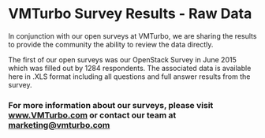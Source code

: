 # VMTurbo Survey Results - Raw Data
#### 
In conjunction with our open surveys at VMTurbo, we are sharing the results to provide the community the ability to review the data directly. 

The first of our open surveys was our OpenStack Survey in June 2015 which was filled out by 1284 respondents.  The associated data is available here in .XLS format including all questions and full answer results from the survey.

### For more information about our surveys, please visit www.VMTurbo.com or contact our team at marketing@vmturbo.com

